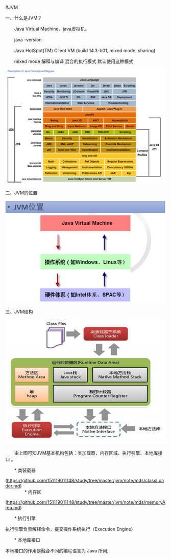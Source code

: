 #JVM

一、什么是JVM？
 
　　Java Virtual Machine，java虚拟机。

　　java -version
    
　　Java HotSpot(TM) Client VM (build 14.3-b01, mixed mode, sharing)
    
　　mixed mode 解释与编译 混合的执行模式 默认使用这种模式


![jvm](../images/java体系结构.png)      　

二、JVM的位置
 
![jvm](../images/jvm位置.png)　
 
三、JVM结构

![jvm](../images/jvm结构.png)　

　　由上图可知JVM基本机构包括：类加载器、内存区域、执行引擎、本地库接口 。

　　* 类装载器

(https://github.com/151119011148/study/tree/master/jvm/note/mds/classLoader.md)     
　　
　　* 内存区

(https://github.com/151119011148/study/tree/master/jvm/note/mds/memoryArea.md)     

　　* 执行引擎

执行引擎负责解释命令，提交操作系统执行（Execution Engine）

　　* 本地库接口

本地接口的作用是融合不同的编程语言为 Java 所用;



 